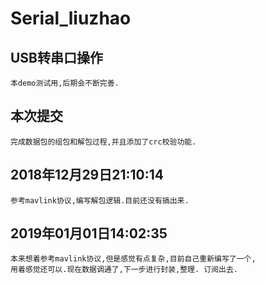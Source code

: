# Serial_liuzhao
## USB转串口操作
    本demo测试用,后期会不断完善.

## 本次提交
    完成数据包的组包和解包过程,并且添加了crc校验功能.
## 2018年12月29日21:10:14
    参考mavlink协议,编写解包逻辑.目前还没有搞出来.
## 2019年01月01日14:02:35
    本来想着参考mavlink协议,但是感觉有点复杂,目前自己重新编写了一个,
    用着感觉还可以.现在数据调通了,下一步进行封装,整理. 订阅出去.